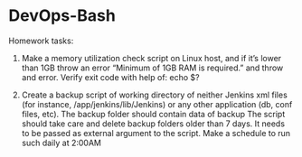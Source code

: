# DevOps-Bash

Homework tasks:

1.	Make a memory utilization check script on Linux host, and if it’s lower than 1GB throw an error “Minimum of 1GB RAM is required.” and throw and error.
Verify exit code with help of: 
echo $?
 
2.	Create a backup script of working directory of neither Jenkins xml files (for instance, /app/jenkins/lib/Jenkins) or any other application (db, conf files, etc).
The backup folder should contain data of backup
The script should take care and delete backup folders older than 7 days. It needs to be passed as external argument to the script. 
Make a schedule to run such daily at 2:00AM 

